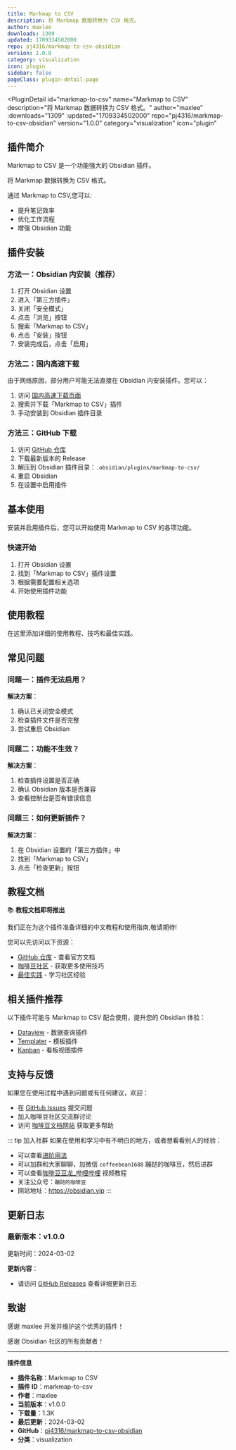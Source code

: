 ```yaml
---
title: Markmap to CSV
description: 将 Markmap 数据转换为 CSV 格式。
author: maxlee
downloads: 1309
updated: 1709334502000
repo: pj4316/markmap-to-csv-obsidian
version: 1.0.0
category: visualization
icon: plugin
sidebar: false
pageClass: plugin-detail-page
---
```


<PluginDetail
  id="markmap-to-csv"
  name="Markmap to CSV"
  description="将 Markmap 数据转换为 CSV 格式。"
  author="maxlee"
  :downloads="1309"
  :updated="1709334502000"
  repo="pj4316/markmap-to-csv-obsidian"
  version="1.0.0"
  category="visualization"
  icon="plugin"
>

<!-- AUTO_GENERATED_START -->
## 插件简介

Markmap to CSV 是一个功能强大的 Obsidian 插件。

将 Markmap 数据转换为 CSV 格式。

通过 Markmap to CSV,您可以:

- 提升笔记效率
- 优化工作流程
- 增强 Obsidian 功能

<!-- AUTO_GENERATED_END -->

<!-- AUTO_GENERATED_START -->
## 插件安装

### 方法一：Obsidian 内安装（推荐）

1. 打开 Obsidian 设置
2. 进入「第三方插件」
3. 关闭「安全模式」
4. 点击「浏览」按钮
5. 搜索「Markmap to CSV」
6. 点击「安装」按钮
7. 安装完成后，点击「启用」

### 方法二：国内高速下载

由于网络原因，部分用户可能无法直接在 Obsidian 内安装插件。您可以：

1. 访问 [国内高速下载页面](/zh/documentation/obsidian-plugins-download.html)
2. 搜索并下载「Markmap to CSV」插件
3. 手动安装到 Obsidian 插件目录

### 方法三：GitHub 下载

1. 访问 [GitHub 仓库](https://github.com/pj4316/markmap-to-csv-obsidian)
2. 下载最新版本的 Release
3. 解压到 Obsidian 插件目录：`.obsidian/plugins/markmap-to-csv/`
4. 重启 Obsidian
5. 在设置中启用插件

## 基本使用

安装并启用插件后，您可以开始使用 Markmap to CSV 的各项功能。

### 快速开始

1. 打开 Obsidian 设置
2. 找到「Markmap to CSV」插件设置
3. 根据需要配置相关选项
4. 开始使用插件功能

<!-- AUTO_GENERATED_END -->

<!-- CUSTOM_CONTENT_START:tutorial -->
## 使用教程

在这里添加详细的使用教程、技巧和最佳实践。

<!-- CUSTOM_CONTENT_END:tutorial -->

<!-- SHARED_CONTENT_START -->
## 常见问题

### 问题一：插件无法启用？

**解决方案**：
1. 确认已关闭安全模式
2. 检查插件文件是否完整
3. 尝试重启 Obsidian

### 问题二：功能不生效？

**解决方案**：
1. 检查插件设置是否正确
2. 确认 Obsidian 版本是否兼容
3. 查看控制台是否有错误信息

### 问题三：如何更新插件？

**解决方案**：
1. 在 Obsidian 设置的「第三方插件」中
2. 找到「Markmap to CSV」
3. 点击「检查更新」按钮

## 教程文档

📚 **教程文档即将推出**

我们正在为这个插件准备详细的中文教程和使用指南,敬请期待!

您可以先访问以下资源：
- [GitHub 仓库](https://github.com/pj4316/markmap-to-csv-obsidian) - 查看官方文档
- [咖啡豆社区](/zh/bases/) - 获取更多使用技巧
- [最佳实践](/zh/best-practices/) - 学习社区经验

## 相关插件推荐

以下插件可能与 Markmap to CSV 配合使用，提升您的 Obsidian 体验：

- [Dataview](/zh/plugins/dataview.html) - 数据查询插件
- [Templater](/zh/plugins/templater-obsidian.html) - 模板插件
- [Kanban](/zh/plugins/obsidian-kanban.html) - 看板视图插件

## 支持与反馈

如果您在使用过程中遇到问题或有任何建议，欢迎：

- 在 [GitHub Issues](https://github.com/pj4316/markmap-to-csv-obsidian/issues) 提交问题
- 加入咖啡豆社区交流群讨论
- 访问 [咖啡豆文档网站](https://obsidian.vip) 获取更多帮助

::: tip 加入社群
如果在使用和学习中有不明白的地方，或者想看看别人的经验：
- 可以查看[进阶用法](/zh/advanced)
- 可以加群和大家聊聊，加微信 `coffeebean1688` 蹦跶的咖啡豆，然后进群
- 可以查看[咖啡豆豆龙_哔哩哔哩](https://space.bilibili.com/618777356) 视频教程
- 关注公众号：`蹦跶的咖啡豆`
- 网站地址：https://obsidian.vip
:::
<!-- SHARED_CONTENT_END -->

<!-- AUTO_GENERATED_START -->
## 更新日志

### 最新版本：v1.0.0

更新时间：2024-03-02

**更新内容**：
- 请访问 [GitHub Releases](https://github.com/pj4316/markmap-to-csv-obsidian/releases) 查看详细更新日志

## 致谢

感谢 maxlee 开发并维护这个优秀的插件！

感谢 Obsidian 社区的所有贡献者！

---

**插件信息**
- **插件名称**：Markmap to CSV
- **插件 ID**：markmap-to-csv
- **作者**：maxlee
- **当前版本**：v1.0.0
- **下载量**：1.3K
- **最后更新**：2024-03-02
- **GitHub**：[pj4316/markmap-to-csv-obsidian](https://github.com/pj4316/markmap-to-csv-obsidian)
- **分类**：visualization
<!-- AUTO_GENERATED_END -->

</PluginDetail>

